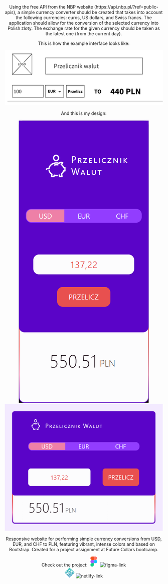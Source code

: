 <center>
Using the free API from the NBP website (https://api.nbp.pl/?ref=public-apis), a simple currency converter should be created that takes into account the following currencies: euros, US dollars, and Swiss francs. The application should allow for the conversion of the selected currency into Polish zloty. The exchange rate for the given currency should be taken as the latest one (from the current day).

This is how the example interface looks like:

![example](img/example.png)

And this is my design:

![mobile](img/mobile.png)
![desktop](img/desktop.png)

Responsive website for performing simple currency conversions from USD, EUR, and CHF to PLN, featuring vibrant, intense colors and based on Bootstrap. Created for a project assignment at Future Collars bootcamp.

Check out the project:
![figma](img/figma.png) ![figma-link](https://www.figma.com/design/0Is0CwhtAsAHodW0j7sdsi/Currency-Converter?t=hYJLrlm7cOHsGM7x-1)<br>
![netlify](img/netlify.png) ![netlify-link](https://to-pln-currency-converter.netlify.app/)

</center>
